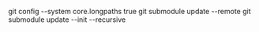 git config --system core.longpaths true
git submodule update --remote
git submodule update --init  --recursive
